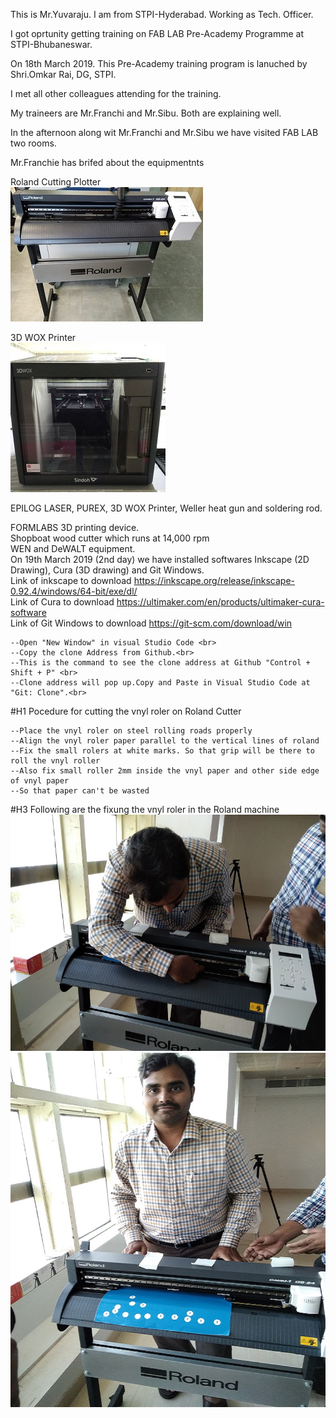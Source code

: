 This is Mr.Yuvaraju. I am from STPI-Hyderabad. Working as Tech. Officer.<br>

I got oprtunity getting training on FAB LAB Pre-Academy Programme at STPI-Bhubaneswar.<br>

On 18th March 2019. This Pre-Academy training program is lanuched by Shri.Omkar Rai, DG, STPI.<br>

I met all other colleagues attending for the training.<br>

My traineers are Mr.Franchi and Mr.Sibu. Both are explaining well.<br>

In the afternoon along wit Mr.Franchi and Mr.Sibu we have visited FAB LAB two rooms.<br>

Mr.Franchie has brifed about the equipmentnts <br>

Roland Cutting Plotter <br>
![Roland Cutting Plotter Image](img/rolandcuttingplotter.jpg)<br>

3D WOX Printer <br>
![3D WOX Printer](img/Sindoh_3DWOX_Printer.jpg)<br>

EPILOG LASER, PUREX, 3D WOX Printer, Weller heat gun and soldering rod.<br>

FORMLABS 3D printing device.<br>
Shopboat wood cutter which runs at 14,000 rpm<br>
WEN and DeWALT equipment.<br>
On 19th March 2019 (2nd day) we have installed softwares Inkscape (2D Drawing), Cura (3D drawing) and Git Windows.<br>
Link of inkscape to download https://inkscape.org/release/inkscape-0.92.4/windows/64-bit/exe/dl/ <br>
Link of Cura to download https://ultimaker.com/en/products/ultimaker-cura-software <br>
Link of Git Windows to download https://git-scm.com/download/win <br>

    --Open "New Window" in visual Studio Code <br>
    --Copy the clone Address from Github.<br>
    --This is the command to see the clone address at Github "Control + Shift + P" <br>
    --Clone address will pop up.Copy and Paste in Visual Studio Code at "Git: Clone".<br>   
#H1
Pocedure for cutting the vnyl roler on Roland Cutter <br>

    --Place the vnyl roler on steel rolling roads properly
    --Align the vnyl roler paper parallel to the vertical lines of roland
    --Fix the small rolers at white marks. So that grip will be there to roll the vnyl roller
    --Also fix small roller 2mm inside the vnyl paper and other side edge of vnyl paper
    --So that paper can't be wasted
#H3
Following are the fixung the vnyl roler in the Roland machine <br>
![](img/roland_vnyl_cutter-1.jpg)<br>
![](img/roland_vnyl_cutter-2.jpg)<br>
